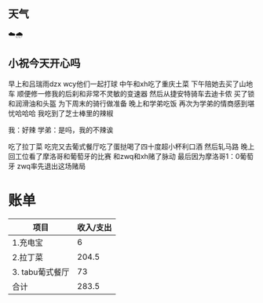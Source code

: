 ## 天气
☁️🌧️


## 小祝今天开心吗
早上和吕瑞雨dzx wcy他们一起打球
中午和xh吃了重庆土菜
下午陪她去买了山地车
顺便修一修我的后刹和非常不灵敏的变速器
然后从捷安特骑车去迪卡侬
买了锁和润滑油和头盔
为下周末的骑行做准备
晚上和学弟吃饭
再次为学弟的情商感到堪忧哈哈哈
我吃到了芝士棒里的辣椒

我：好辣
学弟：是吗，我的不辣诶

吃了拉丁菜
吃完又去葡式餐厅吃了蛋挞喝了四十度超小杯利口酒
然后轧马路
晚上回工位看了摩洛哥和葡萄牙的比赛
和zwq和xh赌了脉动
最后因为摩洛哥1：0葡萄牙
zwq率先退出这场赌局



# 账单
| 项目 | 收入/支出 |
| ---- | --------- |
| 1.充电宝   |     6     |
| 2.拉丁菜   |    204.5       |
| 3. tabu葡式餐厅  |    73       |
| 合计     |  283.5         |
